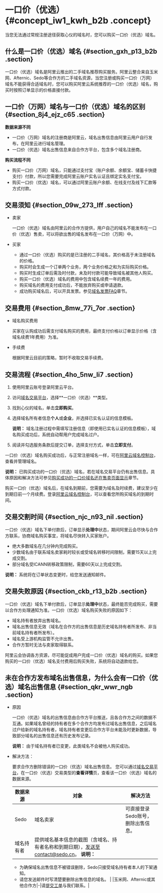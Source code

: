 # 一口价（优选） {#concept_iw1_kwh_b2b .concept}

当您无法通过常规注册途径获取心仪的域名时，您可以购买一口价（优选）域名。

## 什么是一口价（优选）域名 {#section_gxh_p13_b2b .section}

一口价（优选）域名是阿里云推出的二手域名推荐购买服务。阿里云整合来自玉米网、Afternic、Sedo等合作方的二手域名资源，当您注册或购买一口价（万网）域名不能获得合适域名时，您可以购买阿里云系统推荐的一口价（优选）域名，购买时按照订单显示的价格直接付款。

## 一口价（万网）域名与一口价（优选）域名的区别 {#section_8j4_ejz_c65 .section}

 **数据来源不同** 

-   一口价（万网）域名的注册商是阿里云，域名出售信息由阿里云用户自行发布，在阿里云进行域名管理。
-   一口价（优选）域名出售信息来自合作方平台，包含多个域名注册商。

 **购买流程不同** 

-   购买一口价（万网）域名，只能通过支付宝（账户余额、余额宝、储蓄卡快捷支付）付款，所以您需要完成阿里云账户实名认证且绑定实名支付宝。
-   购买一口价（优选）域名，可以通过阿里云账户余额、在线支付及线下汇款等方式付款。

## 交易须知 {#section_09w_273_lff .section}

-   卖家

    一口价（优选）域名由阿里云的合作方提供，用户自己的域名不能发布在一口价（优选）售卖，可以将欲出售的域名发布在一口价（万网）中。

-   买家
    -   通过一口价（优选）购买的是已注册的二手域名，其价格高于未注册域名的价格。
    -   购买时会生成一个订单两个业务，两个业务价格之和为实际购买价格。
    -   购买时生成订单后需及时付款，未及时付款可能导致域名被其他人购买。
    -   购买一口价（优选）域名的费用中包含域名续费一年的费用。
    -   购买域名的费用支付成功后，不能放弃购买或申请退款。
    -   成功购买域名后，可以开具发票。参见[域名发票FAQ](../../../../cn.zh-CN/常见问题/支付发票类问题/域名发票FAQ.md#)章节。

## 交易费用 {#section_8mw_77i_7or .section}

-   域名购买费用

    买家在认购成功后需支付域名购买的费用，最终支付价格以订单显示价格（含域名续费1年费用）为准。

-   手续费

    根据阿里云目前的策略，暂时不收取交易手续费。


## 交易流程 {#section_4ho_5nw_li7 .section}

1.  使用阿里云账号登录阿里云平台。
2.  访问[域名交易平台](https://mi.aliyun.com/)，选择**一口价（优选）**类型。
3.  找到心仪的域名，单击**立即购买**。
4.  选择域名所有者信息**个人**或**企业**，并选择已实名认证的信息模板。

    **说明：** 域名注册过程中需填写注册信息（即使用已实名认证的信息模板），域名购买成功后，系统自动帮用户完成域名过户。

5.  阅读并勾选服务条款后提交订单，选择支付方式，单击**立即支付**。

一口价（优选）域名购买成功后，与正常注册域名一样，可在[阿里云域名控制台](https://netcn.console.aliyun.com/core/domain/list)，查看并管理域名。

**说明：** 已购买成功的一口价（优选）域名，若在域名交易平台仍有出售信息。具体原因和解决方法可参见[购买成功的一口价域名还在售卖页面显示](../../../../cn.zh-CN/常见问题/交易类问题/购买成功的一口价域名还在售卖页面显示.md#)章节。

购买一口价（优选）域名后，在域名到期前，您需要为域名及时续费，建议至少在到期日前一个月续费。登录[阿里云域名控制台](https://netcn.console.aliyun.com/core/domain/list)，可以查看您所购买域名的到期时间。

## 交易交割时间 {#section_njc_n93_nil .section}

一口价（优选）域名下单付款后，订单显示**处理中**状态，期间阿里云会尽快与合作方联系，协商域名购买事宜，将域名尽快转入买家账户。

-   绝大多数域名在几分钟内完成购买。
-   少数域名由于联系域名卖家耗时较长或受域名转移时间限制，需要15天以上完成交割。
-   部分域名受ICANN转移政策限制，需要60天以上完成交割。

**说明：** 系统将在订单状态变更时，给您发送通知邮件。

## 交易失败原因 {#section_ckb_r13_b2b .section}

一口价（优选）域名下单付款后，订单显示**处理中**状态，最终能否完成购买，需要以合作方处理通知为准。一口价（优选）域名购买失败的原因如下：

-   域名持有者放弃出售域名。
-   域名出售信息无效（域名在合作方的出售信息是历史域名持有者所发布、非当前域名持有者所发布）。
-   域名受上游机构监管不允许出售。
-   合作方暂时无法与卖家取得联系。

阿里云会协调各方资源，尽可能促成用户完成一口价（优选）域名的购买。如果您购买的一口价（优选）域名支付费用后购买失败，系统将自动退款给您。

## 未在合作方发布域名出售信息，为什么会有一口价（优选）域名出售信息 {#section_qkr_wwr_ngb .section}

-   原因

    一口价（优选）域名的出售信息由合作方平台推送，且各合作方之间的数据不互通。如果域名曾经的持有者在多个合作方均发布过域名出售信息，之后域名过户给新的域名持有者，域名持有者变更后合作方平台未能及时更新数据，导致部分域名的出售信息还有历史发布记录。

    **说明：** 由于域名持有者已变更，此类域名不会被他人购买成功。

-   解决方法：

    要求合作方删除错误的一口价（优选）域名出售信息。 您可以通过[域名交易平台](https://mi.aliyun.com/)，在一口价（优选）交易类型的**查看详情**页，查看该一口价（优选）域名的数据来源。

    |数据来源|对象|解决方法|
    |----|--|----|
    |Sedo|域名卖家|可直接登录Sedo账号，删除出售信息。|
    |域名持有者|提供域名基本信息的截图（含域名、持有者名称和到期日期），发送至contact@sedo.cn。 **说明：** 

    -   为确保域名出售信息不被错误删除，Sedo只接受域名持有者本人的下架通知。
    -   请您发送邮件时写清楚要删除出售信息的域名。
 |
    |玉米网、Afternic或其他合作方|-|请[提交工单](https://selfservice.console.aliyun.com/ticket/createIndex)与我们联系。|


